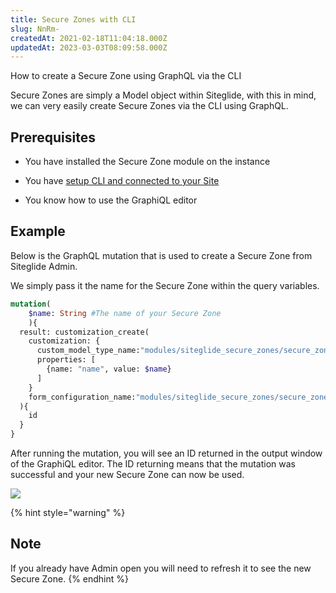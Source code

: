 ```yaml
---
title: Secure Zones with CLI
slug: NnRm-
createdAt: 2021-02-18T11:04:18.000Z
updatedAt: 2023-03-03T08:09:58.000Z
---
```


How to create a Secure Zone using GraphQL via the CLI

Secure Zones are simply a Model object within Siteglide, with this in mind, we can very easily create Secure Zones via the CLI using GraphQL.

## Prerequisites

*   You have installed the Secure Zone module on the instance

*   You have [setup CLI and connected to your Site](https://developers.siteglide.com/introducing-siteglide-cli)

*   You know how to use the GraphiQL editor

## Example

Below is the GraphQL mutation that is used to create a Secure Zone from Siteglide Admin.&#x20;

We simply pass it the name for the Secure Zone within the query variables.&#x20;

```graphql
mutation(
	$name: String #The name of your Secure Zone
	){
  result: customization_create(
    customization: {
      custom_model_type_name:"modules/siteglide_secure_zones/secure_zones"
      properties: [
        {name: "name", value: $name}
      ]
    }
    form_configuration_name:"modules/siteglide_secure_zones/secure_zones"
  ){
    id
  }
}
```

After running the mutation, you will see an ID returned in the output window of the GraphiQL editor.  The ID returning means that the mutation was successful and your new Secure Zone can now be used.

![](https://downloads.intercomcdn.com/i/o/253866153/ddefa467bdf9f6fd434eba6e/Screen+Shot+2020-10-08+at+16.12.25.png)

{% hint style="warning" %}
## Note

If you already have Admin open you will need to refresh it to see the new Secure Zone.
{% endhint %}




